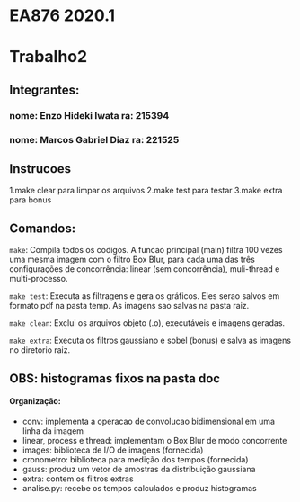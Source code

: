 # EA876 2020.1
# Trabalho2

## Integrantes:
### nome: Enzo Hideki Iwata ra: 215394
### nome: Marcos Gabriel Diaz ra: 221525

## Instrucoes
1.make clear para limpar os arquivos
2.make test para testar
3.make extra para bonus

## Comandos:

```make```: Compila todos os codigos. A funcao principal (main) filtra 100 vezes uma mesma imagem com o filtro Box Blur, para cada uma das três configurações de concorrência: linear (sem concorrência), muli-thread e multi-processo.

```make test```: Executa as filtragens e gera os gráficos. Eles serao salvos em formato pdf na pasta temp. As imagens sao salvas na pasta raiz.

```make clean```: Exclui os arquivos objeto (.o),  executáveis e imagens geradas.

```make extra```: Executa os filtros gaussiano e sobel (bonus) e salva as imagens no diretorio raiz.

## OBS: histogramas fixos na pasta doc

#### Organização:
* conv: implementa a operacao de convolucao bidimensional em uma linha da imagem
* linear, process e thread: implementam o Box Blur de modo concorrente
* images: biblioteca de I/O de imagens (fornecida)
* cronometro: biblioteca para medição dos tempos (fornecida)
* gauss: produz um vetor de amostras da distribuição gaussiana 
* extra: contem os filtros extras
* analise.py: recebe os tempos calculados e produz histogramas

